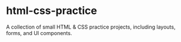 # html-css-practice
A collection of small HTML &amp; CSS practice projects, including layouts, forms, and UI components.
